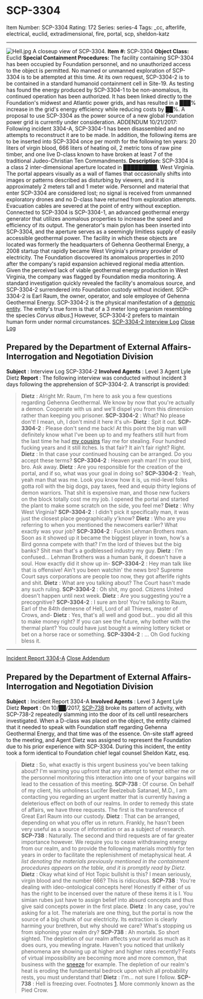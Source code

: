 # SCP-3304
Item Number: SCP-3304
Rating: 172
Series: series-4
Tags: _cc, afterlife, electrical, euclid, extradimensional, fire, portal, scp, sheldon-katz

---

![Hell.jpg](https://scp-wiki.wdfiles.com/local--files/scp-3304/Hell.jpg)
A closeup view of SCP-3304.
**Item #:** SCP-3304
**Object Class:** Euclid
**Special Containment Procedures:** The facility containing SCP-3304 has been occupied by Foundation personnel, and no unauthorized access to the object is permitted. No manned or unmanned exploration of SCP-3304 is to be attempted at this time. At its own request, SCP-3304-2 is to be contained in a standard humanoid containment cell in Site-19.
As testing has found the energy produced by SCP-3304-1 to be non-anomalous, its continued operation has been authorized. It has been linked directly to the Foundation's midwest and Atlantic power grids, and has resulted in a ███% increase in the grid's energy efficiency while reducing costs by ██%. A proposal to use SCP-3304 as the power source of a new global Foundation power grid is currently under consideration.
ADDENDUM 10/21/2017: Following incident 3304-A, SCP-3304-1 has been disassembled and no attempts to reconstruct it are to be made. In addition, the following items are to be inserted into SCP-3304 once per month for the following ten years: 20 liters of virgin blood, 666 liters of heating oil, 2 metric tons of raw pine timber, and one live D-class known to have broken at least 7 of the traditional Judeo-Christian Ten Commandments.
**Description:** SCP-3304 is a class 2 inter-dimensional aperture located in █████████, West Virginia. The portal appears visually as a wall of flames that occasionally shifts into images or patterns described as disturbing by viewers, and it is approximately 2 meters tall and 1 meter wide. Personnel and material that enter SCP-3304 are considered lost; no signal is received from unmanned exploratory drones and no D-class have returned from exploration attempts. Evacuation cables are severed at the point of entry without exception.
Connected to SCP-3304 is SCP-3304-1, an advanced geothermal energy generator that utilizes anomalous properties to increase the speed and efficiency of its output. The generator's main pylon has been inserted into SCP-3304, and the aperture serves as a seemingly limitless supply of easily accessible geothermal power.
The facility in which these objects are located was formerly the headquarters of Gehenna Geothermal Energy, a 2008 startup that rapidly became West Virginia's primary provider of electricity. The Foundation discovered its anomalous properties in 2010 after the company's rapid expansion achieved regional media attention. Given the perceived lack of viable geothermal energy production in West Virginia, the company was flagged by Foundation media monitoring. A standard investigation quickly revealed the facility's anomalous source, and SCP-3304-2 surrendered into Foundation custody without incident.
SCP-3304-2 is Earl Raum, the owner, operator, and sole employee of Gehenna Geothermal Energy. SCP-3304-2 is the physical manifestation of a [demonic entity](/a-brief-explanation-on-demonics). The entity's true form is that of a 3 meter long organism resembling the species _Corvus albus_.[1](javascript:;) However, SCP-3304-2 prefers to maintain human form under normal circumstances.
[SCP-3304-2 Interview Log](javascript:;)
[Close Log](javascript:;)
## Prepared by the Department of External Affairs- Interrogation and Negotiation Division
**Subject** : Interview Log SCP-3304-2
**Involved Agents** : Level 3 Agent Lyle Dietz
**Report** : The following interview was conducted without incident 3 days following the apprehension of SCP-3304-2. A transcript is provided:
> **Dietz** : Alright Mr. Raum, I'm here to ask you a few questions regarding Gehenna Geothermal. We know by now that you're actually a demon. Cooperate with us and we'll dispel you from this dimension rather than keeping you prisoner.
> **SCP-3304-2** : What? No please don't! I mean, uh, I don't mind it here it's uh-
> **Dietz** : Spit it out.
> **SCP-3304-2** : Please don't send me back! At this point the big man will definitely know what I've been up to and my feathers still hurt from the last time he had [my cousins](/scp-3094) flay me for stealing. Four hundred fucking years and it still itches. Is that fair? It ain't fair right? Right.
> **Dietz** : In that case your continued housing can be arranged. Do you accept these terms?
> **SCP-3304-2** : Heaven yeah man! I'm your bird, bro. Ask away.
> **Dietz** : Are you responsible for the creation of the portal, and if so, what was your goal in doing so?
> **SCP-3304-2** : Yeah, yeah man that was me. Look you know how it is, us mid-level folks gotta roll with the big dogs, pay taxes, feed and equip thirty legions of demon warriors. That shit is expensive man, and those new fuckers on the block totally cost me my job. I opened the portal and started the plant to make some scratch on the side, you feel me?
> **Dietz** : Why West Virginia?
> **SCP-3304-2** : I didn't pick it specifically man, it was just the closest place geographically y'know?
> **Dietz** : Who are you referring to when you mentioned the newcomers earlier? What exactly was your job?
> **SCP-3304-2** : Fuckin Lehman Brothers man. Soon as it showed up it became the biggest player in town, how's a Bird gonna compete with that? I'm the lord of thieves but the big banks? Shit man that's a godblessed industry my guy.
> **Dietz** : I'm confused… Lehman Brothers was a human bank, it doesn't have a soul. How exactly did it show up in-
> **SCP-3304-2** : Hey man talk like that is offensive! Ain't you been watchin' the news bro? Supreme Court says corporations are people too now, they got afterlife rights and shit.
> **Dietz** : What are you talking about? The Court hasn't made any such ruling.
> **SCP-3304-2** : Oh shit, my good. Citizens United doesn't happen until next week.
> **Dietz** : Are you suggesting you're a precognitive?
> **SCP-3304-2** : I sure am bro! You're talking to Raum, Earl of the 84th demesne of Hell, Lord of all Thieves, master of Crows, and-
> **Dietz** : Yes, that's all well and good but… you did all this to make money right? If you can see the future, why bother with the thermal plant? You could have just bought a winning lottery ticket or bet on a horse race or something.
> **SCP-3304-2** : … Oh God fucking bless it.
* * *
[Incident Report 3304-A](javascript:;)
[Close Addendum](javascript:;)
## Prepared by the Department of External Affairs- Interrogation and Negotiation Division
**Subject** : Incident Report 3304-A
**Involved Agents** : Level 3 Agent Lyle Dietz
**Report** : On 10/██/2017, [SCP-738](/scp-738) broke its pattern of activity, with SCP-738-2 repeatedly slamming into the door of its cell until researchers investigated. When a D-class was placed on the object, the entity claimed that it needed to speak with Foundation staff regarding Gehenna Geothermal Energy, and that time was of the essence. On-site staff agreed to the meeting, and Agent Dietz was assigned to represent the Foundation due to his prior experience with SCP-3304. During this incident, the entity took a form identical to Foundation chief legal counsel Sheldon Katz, esq.
> **Dietz** : So, what exactly is this urgent business you've been talking about? I'm warning you upfront that any attempt to tempt either me or the personnel monitoring this interaction into one of your bargains will lead to the cessation of this meeting.
> **SCP-738** : Of course. On behalf of my client, his unholiness Lucifer Beelzebub Satanael, M.D., I am contacting you regarding an urgent matter that is currently having a deleterious effect on both of our realms. In order to remedy this state of affairs, we have three requests. The first is the transference of Great Earl Raum into our custody.
> **Dietz** : That can be arranged, depending on what you offer us in return. Frankly, he hasn't been very useful as a source of information or as a subject of research.
> **SCP-738** : Naturally. The second and third requests are of far greater importance however. We require you to cease withdrawing energy from our realm, and to provide the following materials monthly for ten years in order to facilitate the replenishment of metaphysical heat.
> _A list denoting the materials previously mentioned in the containment procedures appears on the table, and it is promptly read by Dietz._
> **Dietz** : Okay what kind of Hot Topic bullshit is this? I mean seriously, virgin blood and the number 666? This is ridiculous.
> **SCP-738** : You're dealing with ideo-ontological concepts here! Honestly if either of us has the right to be incensed over the nature of these items it is I. You simian rubes just have to assign belief into absurd concepts and thus give said concepts power in the first place.
> **Dietz** : In any case, you're asking for a lot. The materials are one thing, but the portal is now the source of a big chunk of our electricity. Its extraction is clearly harming your brethren, but why should we care? What's stopping us from siphoning your realm dry?
> **SCP-738** : Ah mortals. So short sighted. The depletion of our realm affects your world as much as it does ours, you mewling ingrate. Haven't you noticed that unlikely phenomena are showing up at higher and higher rates recently? Feats of virtual impossibility are becoming more and more common, that business with the [sneeze](/scp-3336) for example. The depletion of our realm's heat is eroding the fundamental bedrock upon which all probability rests, you must understand that!
> **Dietz** : I'm… not sure I follow.
> **SCP-738** : Hell is freezing over.
Footnotes
[1](javascript:;). More commonly known as the Pied Crow.